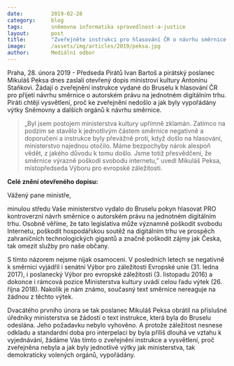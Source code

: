 ```yaml
---
date:         2019-02-28
category:     blog
tags:         sněmovna informatika spravedlnost-a-justice
layout:       post
title:        "Zveřejněte instrukci pro hlasování ČR o návrhu směrnice k autorskému právu, žádají Piráti ministra kultury"
image:        /assets/img/articles/2019/peksa.jpg
author:       Mediální odbor
---
```


Praha, 28. února 2019 - Předseda Pirátů Ivan Bartoš a pirátský poslanec Mikuláš Peksa dnes zaslali otevřený dopis ministrovi kultury Antonínu Staňkovi. Žádají o zveřejnění instrukce vydané do Bruselu k hlasování ČR pro přijetí návrhu směrnice o autorském právu na jednotném digitálním trhu. Piráti chtějí vysvětlení, proč ke zveřejnění nedošlo a jak byly vypořádány výtky Sněmovny a dalších orgánů k návrhu směrnice.

> „Byl jsem postojem ministerstva kultury upřímně zklamán. Zatímco na podzim se stavělo k jednotlivým částem směrnice negativně a doporučení a instrukce byly převážně proti, když došlo na hlasování, ministerstvo najednou otočilo. Máme bezpochyby nárok alespoň vědět, z jakého důvodu k tomu došlo. Jsme totiž přesvědčeni, že směrnice výrazně poškodí svobodu internetu,” uvedl Mikuláš Peksa, místopředseda Výboru pro evropské záležitosti.

**Celé znění otevřeného dopisu:**

Vážený pane ministře,

minulou středu Vaše ministerstvo vydalo do Bruselu pokyn hlasovat PRO kontroverzní návrh směrnice o autorském právu na jednotném digitálním trhu. Osobně věříme, že tato legislativa může významně poškodit svobodu Internetu, poškodit hospodářskou soutěž na digitálním trhu ve prospěch zahraničních technologických gigantů a značně poškodit zájmy jak Česka, tak omezit služby pro naše občany.

S tímto názorem nejsme nijak osamoceni. V posledních letech se negativně k směrnici vyjádřil i senátní Výbor pro záležitosti Evropské unie (31. ledna 2017), i poslanecký Výbor pro evropské záležitosti (3. listopadu 2016) a dokonce i rámcová pozice Ministerstva kultury uvádí celou řadu výtek (26. října 2018). Nakolik je nám známo, současný text směrnice nereaguje na žádnou z těchto výtek.

Dvacátého prvního února se tak poslanec Mikuláš Peksa obrátil na příslušné úředníky ministerstva se žádostí o text instrukce, která byla do Bruselu odeslána. Jeho požadavku nebylo vyhověno. A protože záležitost nesnese odkladu a standardní doba pro interpelaci by byla příliš dlouhá ve vztahu k vyjednávání, žádáme Vás tímto o zveřejnění instrukce a vysvětlení, proč zveřejněna nebyla a jak byly jednotlivé výtky jak ministerstva, tak demokraticky volených orgánů, vypořádány.
